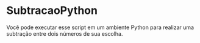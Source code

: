 # SubtracaoPython
Você pode executar esse script em um ambiente Python para realizar uma subtração entre dois números de sua escolha.
